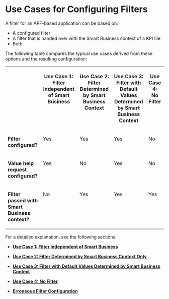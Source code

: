 <!-- loio146f649b9bfe4969bc08446b7d023399 -->

# Use Cases for Configuring Filters

A filter for an APF-based application can be based on:

-   A configured filter
-   A filter that is handed over with the Smart Business context of a KPI tile
-   Both

The following table compares the typical use cases derived from these options and the resulting configuration:


<table>
<tr>
<th valign="top">

 



</th>
<th valign="top">

Use Case 1: Filter Independent of Smart Business



</th>
<th valign="top">

Use Case 2: Filter Determined by Smart Business Context



</th>
<th valign="top">

Use Case 3: Filter with Default Values Determined by Smart Business Context



</th>
<th valign="top">

Use Case 4: No Filter



</th>
</tr>
<tr>
<td valign="top">

**Filter configured?**



</td>
<td valign="top">

Yes



</td>
<td valign="top">

Yes



</td>
<td valign="top">

Yes



</td>
<td valign="top">

No



</td>
</tr>
<tr>
<td valign="top">

**Value help request configured?**



</td>
<td valign="top">

Yes



</td>
<td valign="top">

No



</td>
<td valign="top">

Yes



</td>
<td valign="top">

No



</td>
</tr>
<tr>
<td valign="top">

**Filter passed with Smart Business context?**



</td>
<td valign="top">

No



</td>
<td valign="top">

Yes



</td>
<td valign="top">

Yes



</td>
<td valign="top">

Yes



</td>
</tr>
</table>

For a detailed explanation, see the following sections.

-   **[Use Case 1: Filter Independent of Smart Business](use-case-1-filter-independent-of-smart-business-8680ca3.md "")**  

-   **[Use Case 2: Filter Determined by Smart Business Context Only](use-case-2-filter-determined-by-smart-business-context-only-3d2dbf5.md "")**  

-   **[Use Case 3: Filter with Default Values Determined by Smart Business Context](use-case-3-filter-with-default-values-determined-by-smart-business-context-fc2f9b3.md "")**  

-   **[Use Case 4: No Filter](use-case-4-no-filter-459e718.md "")**  

-   **[Erroneous Filter Configuration](erroneous-filter-configuration-048278f.md "")**  


